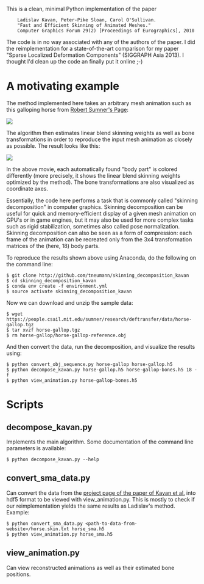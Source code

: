 
This is a clean, minimal Python implementation of the paper

        Ladislav Kavan, Peter-Pike Sloan, Carol O'Sullivan.
        "Fast and Efficient Skinning of Animated Meshes."
        Computer Graphics Forum 29(2) [Proceedings of Eurographics], 2010

The code is in no way associated with any of the authors of the paper. I did the reimplementation for a state-of-the-art comparison for my paper "Sparse Localized Deformation Components" (SIGGRAPH Asia 2013). I thought I'd clean up the code an finally put it online ;-)

# A motivating example

The method implemented here takes an arbitrary mesh animation such as this galloping horse from [Robert Sumner's Page](https://people.csail.mit.edu/sumner/research/deftransfer/data.html):

![](horse_input.gif) 

The algorithm then estimates linear blend skinning weights as well as bone transformations in order to reproduce the input mesh animation as closely as possible. The result looks like this:

![](horse_output.gif)

In the above movie, each automatically found "body part" is colored differently (more precisely, it shows the linear blend skinning weights optimized by the method). The bone transformations are also visualized as coordinate axes. 

Essentially, the code here performs a task that is commonly called "skinning decomposition" in computer graphics. Skinning decomposition can be useful for quick and memory-efficient display of a given mesh animation on GPU's or in game engines, but it may also be used for more complex tasks such as rigid stabilization, sometimes also called pose normalization. Skinning decomposition can also be seen as a form of compression: each frame of the animation can be recreated only from the 3x4 transformation matrices of the (here, 18) body parts. 

To reproduce the results shown above using Anaconda, do the following on the command line:
```
$ git clone http://github.com/tneumann/skinning_decomposition_kavan
$ cd skinning_decomposition_kavan
$ conda env create -f environment.yml
$ source activate skinning_decomposition_kavan
```
Now we can download and unzip the sample data:
```
$ wget https://people.csail.mit.edu/sumner/research/deftransfer/data/horse-gallop.tgz
$ tar xvzf horse-gallop.tgz
$ rm horse-gallop/horse-gallop-reference.obj
```
And then convert the data, run the decomposition, and visualize the results using:
```
$ python convert_obj_sequence.py horse-gallop horse-gallop.h5 
$ python decompose_kavan.py horse-gallop.h5 horse-gallop-bones.h5 18 -f
$ python view_animation.py horse-gallop-bones.h5
```

# Scripts

## decompose_kavan.py

Implements the main algorithm. Some documentation of the command line parameters is available:
```
$ python decompose_kavan.py --help
```

## convert_sma_data.py

Can convert the data from the 
[project page of the paper of Kavan et al.](https://www.cs.utah.edu/~ladislav/kavan10fast/kavan10fast.html)
into hdf5 format to be viewed with view_animation.py.
This is mostly to check if our reimplementation yields the same results as Ladislav's method.
Example:
```
$ python convert_sma_data.py <path-to-data-from-website>/horse.skin.txt horse_sma.h5
$ python view_animation.py horse_sma.h5
```

## view_animation.py

Can view reconstructed animations as well as their estimated bone positions.
